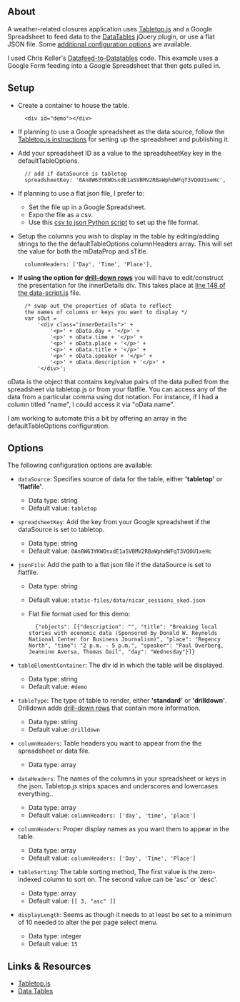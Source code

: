 
## About
A weather-related closures application uses [Tabletop.js](http://builtbybalance.com/Tabletop/) and a Google Spreadsheet to feed data to the [DataTables](http://datatables.net/) jQuery plugin, or use a flat JSON file. Some [additional configuration options](https://github.com/chrislkeller/datafeed_to_datatables#options) are available.

I used Chris Keller's [Datafeed-to-Datatables](https://github.com/chrislkeller/datafeed_to_datatables) code. This example uses a Google Form feeding into a Google Spreadsheet that then gets pulled in.

## Setup

* Create a container to house the table.

		<div id="demo"></div>

* If planning to use a Google spreadsheet as the data source, follow the [Tabletop.js instructions](http://builtbybalance.com/Tabletop/#tabletop-instructions) for setting up the spreadsheet and publishing it.

* Add your spreadsheet ID as a value to the spreadsheetKey key in the defaultTableOptions.

	    // add if dataSource is tabletop
	    spreadsheetKey: '0An8W63YKWOsxdE1aSVBMV2RBaWphdWFqT3VQOU1xeHc',

* If planning to use a flat json file, I prefer to:
	* Set the file up in a Google Spreadsheet.
	* Expo the file as a csv.
	* Use this [csv to json Python script](https://gist.github.com/chrislkeller/4700210#file-csv-to-json-py) to set up the file format.

* Setup the columns you wish to display in the table by editing/adding strings to the the defaultTableOptions columnHeaders array. This will set the value for both the mDataProp and sTitle.

		columnHeaders: ['Day', 'Time', 'Place'],

* **If using the option for [drill-down rows](http://www.datatables.net/blog/Drill-down_rows)** you will have to edit/construct the presentation for the innerDetails div. This takes place at [line 148 of the data-script.js](https://github.com/chrislkeller/datafeed_to_datatables/blob/master/static-files/scripts/data-script.js#L148) file.

        /* swap out the properties of oData to reflect
        the names of columns or keys you want to display */
        var sOut =
            '<div class="innerDetails">' +
                '<p>' + oData.day + '</p>' +
                '<p>' + oData.time + '</p>' +
                '<p>' + oData.place + '</p>' +
                '<p>' + oData.title + '</p>' +
                '<p>' + oData.speaker + '</p>' +
                '<p>' + oData.description + '</p>' +
            '</div>';

oData is the object that contains key/value pairs of the data pulled from the spreadsheet via tabletop.js or from your flatfile. You can access any of the data from a particular comma using dot notation. For instance, if I had a column titled "name", I could access it via "oData.name".

I am working to automate this a bit by offering an array in the defaultTableOptions configuration.

## Options

The following configuration options are available:

* ```dataSource```:  Specifies source of data for the table, either **'tabletop'** or **'flatfile'**.
	* Data type: string
	* Default value: ```tabletop```

* ```spreadsheetKey```:  Add the key from your Google spreadsheet if the dataSource is set to tabletop.
	* Data type: string
	* Default value: ```0An8W63YKWOsxdE1aSVBMV2RBaWphdWFqT3VQOU1xeHc```

* ```jsonFile```:  Add the path to a flat json file if the dataSource is set to flatfile.
	* Data type: string
	* Default value: ```static-files/data/nicar_sessions_sked.json```
	* Flat file format used for this demo:

    		{"objects": [{"description": "", "title": "Breaking local stories with economic data (Sponsored by Donald W. Reynolds National Center for Business Journalism)", "place": "Regency North", "time": "2 p.m. - 5 p.m.", "speaker": "Paul Overberg, Jeannine Aversa, Thomas Dail", "day": "Wednesday"}]}

* ```tableElementContainer```:  The div id in which the table will be displayed.
	* Data type: string
	* Default value: ```#demo```

* ```tableType```:  The type of table to render, either **'standard'** or **'drilldown'**. Drilldown adds [drill-down rows](http://www.datatables.net/blog/Drill-down_rows) that contain more information.
	* Data type: string
	* Default value: ```drilldown```

* ```columnHeaders```:  Table headers you want to appear from the the spreadsheet or data file.
	* Data type: array

* ```dataHeaders```: The names of the columns in your spreadsheet or keys in the json. Tabletop.js strips spaces and underscores and lowercases everything..
	* Data type: array
	* Default value: ```columnHeaders: ['day', 'time', 'place']```

* ```columnHeaders```:  Proper display names as you want them to appear in the table.
	* Data type: array
	* Default value: ```columnHeaders: ['Day', 'Time', 'Place']```

* ```tableSorting```:  The table sorting method, The first value is the zero-indexed column to sort on. The second value can be 'asc' or 'desc'.
	* Data type: array
	* Default value: ```[[ 3, "asc" ]]```

* ```displayLength```:  Seems as though it needs to at least be set to a minimum of 10 needed to alter the per page select menu.
	* Data type: integer
	* Default value: ```15```

## Links & Resources

* [Tabletop.js](http://builtbybalance.com/Tabletop/)
* [Data Tables](http://datatables.net/index)
